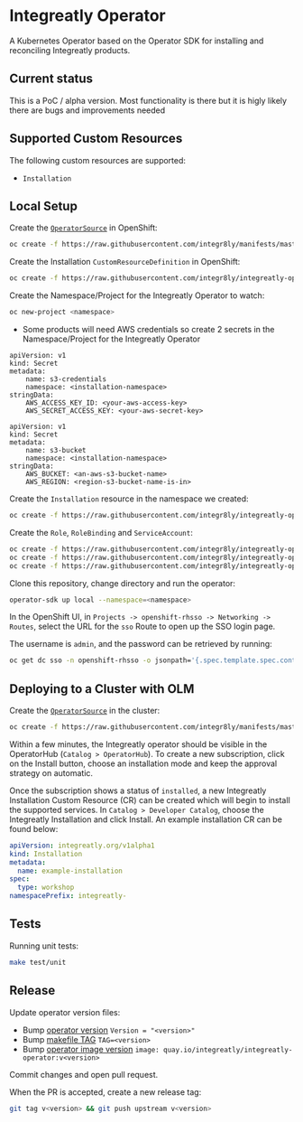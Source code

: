 # Integreatly Operator

A Kubernetes Operator based on the Operator SDK for installing and reconciling Integreatly products.

## Current status

This is a PoC / alpha version. Most functionality is there but it is higly likely there are bugs and improvements needed

## Supported Custom Resources

The following custom resources are supported:

- `Installation`

## Local Setup

Create the [`OperatorSource`](https://raw.githubusercontent.com/integr8ly/manifests/master/operator-source.yml) in OpenShift:
```sh
oc create -f https://raw.githubusercontent.com/integr8ly/manifests/master/operator-source.yml
```

Create the Installation `CustomResourceDefinition` in OpenShift:
```sh
oc create -f https://raw.githubusercontent.com/integr8ly/integreatly-operator/master/deploy/crds/installation.crd.yaml
```

Create the Namespace/Project for the Integreatly Operator to watch:
```sh
oc new-project <namespace>
```

- Some products will need AWS credentials so create 2 secrets in the Namespace/Project for the Integreatly Operator
```
apiVersion: v1
kind: Secret
metadata:
	name: s3-credentials
	namespace: <installation-namespace>
stringData:
	AWS_ACCESS_KEY_ID: <your-aws-access-key>
	AWS_SECRET_ACCESS_KEY: <your-aws-secret-key>
```
```
apiVersion: v1
kind: Secret
metadata:
	name: s3-bucket
	namespace: <installation-namespace>
stringData:
	AWS_BUCKET: <an-aws-s3-bucket-name>
	AWS_REGION: <region-s3-bucket-name-is-in>
```

Create the `Installation` resource in the namespace we created:
```sh
oc create -f https://raw.githubusercontent.com/integr8ly/integreatly-operator/master/deploy/crds/examples/installation.cr.yaml
```

Create the `Role`, `RoleBinding` and `ServiceAccount`:
```sh
oc create -f https://raw.githubusercontent.com/integr8ly/integreatly-operator/master/deploy/service_account.yaml
oc create -f https://raw.githubusercontent.com/integr8ly/integreatly-operator/master/deploy/role.yaml
oc create -f https://raw.githubusercontent.com/integr8ly/integreatly-operator/master/deploy/role_binding.yaml
```

Clone this repository, change directory and run the operator:
```sh
operator-sdk up local --namespace=<namespace>
```

In the OpenShift UI, in `Projects -> openshift-rhsso -> Networking -> Routes`, select the URL for the `sso` Route to open up the SSO login page.

The username is `admin`, and the password can be retrieved by running:
```sh
oc get dc sso -n openshift-rhsso -o jsonpath='{.spec.template.spec.containers[0].env[?(@.name=="SSO_ADMIN_PASSWORD")].value}'
```


## Deploying to a Cluster with OLM

Create the [`OperatorSource`](https://raw.githubusercontent.com/integr8ly/manifests/master/operator-source.yml) in the cluster:
```sh
oc create -f https://raw.githubusercontent.com/integr8ly/manifests/master/operator-source.yml
```

Within a few minutes, the Integreatly operator should be visible in the OperatorHub (`Catalog > OperatorHub`). To create a new subscription, click on the Install button, choose an installation mode and keep the approval strategy on automatic.


Once the subscription shows a status of `installed`, a new Integreatly Installation Custom Resource (CR) can be created which will begin to install the supported services. In `Catalog > Developer Catalog`, choose the Integreatly Installation and click Install. An example installation CR can be found below:

```yml
apiVersion: integreatly.org/v1alpha1
kind: Installation
metadata:
  name: example-installation
spec:
  type: workshop
namespacePrefix: integreatly-
```

## Tests

Running unit tests:

```sh
make test/unit
```

## Release

Update operator version files:

* Bump [operator version](version/version.go)
```Version = "<version>"```
* Bump [makefile TAG](Makefile)
```TAG=<version>```
* Bump [operator image version](deploy/operator.yaml)
```image: quay.io/integreatly/integreatly-operator:v<version>```

Commit changes and open pull request.

When the PR is accepted, create a new release tag:

```sh
git tag v<version> && git push upstream v<version>
```


